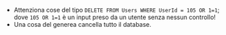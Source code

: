 * Attenziona cose del tipo `DELETE FROM Users WHERE UserId = 105 OR 1=1`; dove `105 OR 1=1` è un input preso da un utente senza nessun controllo!
* Una cosa del generea cancella tutto il database.